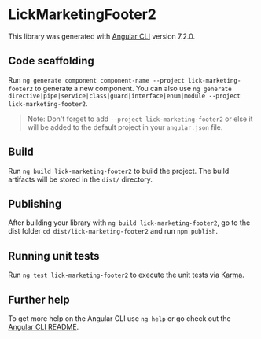 # LickMarketingFooter2

This library was generated with [Angular CLI](https://github.com/angular/angular-cli) version 7.2.0.

## Code scaffolding

Run `ng generate component component-name --project lick-marketing-footer2` to generate a new component. You can also use `ng generate directive|pipe|service|class|guard|interface|enum|module --project lick-marketing-footer2`.
> Note: Don't forget to add `--project lick-marketing-footer2` or else it will be added to the default project in your `angular.json` file. 

## Build

Run `ng build lick-marketing-footer2` to build the project. The build artifacts will be stored in the `dist/` directory.

## Publishing

After building your library with `ng build lick-marketing-footer2`, go to the dist folder `cd dist/lick-marketing-footer2` and run `npm publish`.

## Running unit tests

Run `ng test lick-marketing-footer2` to execute the unit tests via [Karma](https://karma-runner.github.io).

## Further help

To get more help on the Angular CLI use `ng help` or go check out the [Angular CLI README](https://github.com/angular/angular-cli/blob/master/README.md).

